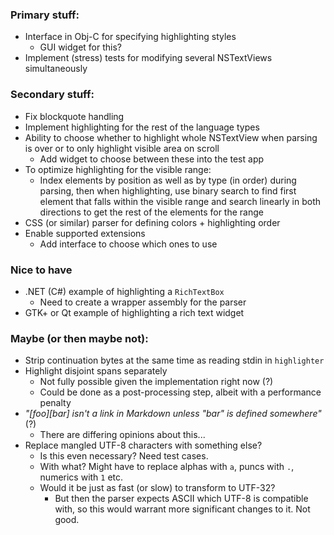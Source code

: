 
### Primary stuff:

- Interface in Obj-C for specifying highlighting styles
    - GUI widget for this?
- Implement (stress) tests for modifying several NSTextViews simultaneously


### Secondary stuff:

- Fix blockquote handling
- Implement highlighting for the rest of the language types
- Ability to choose whether to highlight whole NSTextView when parsing is over
  or to only highlight visible area on scroll
    - Add widget to choose between these into the test app
- To optimize highlighting for the visible range:
    - Index elements by position as well as by type (in order) during parsing,
      then when highlighting, use binary search to find first element that falls
      within the visible range and search linearly in both directions to get the
      rest of the elements for the range
- CSS (or similar) parser for defining colors + highlighting order
- Enable supported extensions
    - Add interface to choose which ones to use



### Nice to have

- .NET (C#) example of highlighting a `RichTextBox`
    - Need to create a wrapper assembly for the parser
- GTK+ or Qt example of highlighting a rich text widget



### Maybe (or then maybe not):

- Strip continuation bytes at the same time as reading stdin in `highlighter`
- Highlight disjoint spans separately
    - Not fully possible given the implementation right now (?)
    - Could be done as a post-processing step, albeit with a performance penalty
- _"[foo][bar] isn't a link in Markdown unless "bar" is defined somewhere"_ (?)
    - There are differing opinions about this...
- Replace mangled UTF-8 characters with something else?
    - Is this even necessary? Need test cases.
    - With what? Might have to replace alphas with `a`, puncs with `.`, numerics 
      with `1` etc.
    - Would it be just as fast (or slow) to transform to UTF-32?
        - But then the parser expects ASCII which UTF-8 is compatible with, so
          this would warrant more significant changes to it. Not good.

